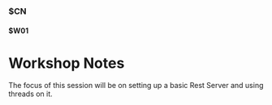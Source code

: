 ### $CN
#### $W01

# Workshop Notes

The focus of this session will be on setting up a basic Rest Server and using threads on it.
